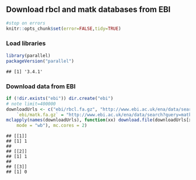 ## Download rbcl and matk databases from EBI


```r
#stop on errors
knitr::opts_chunk$set(error=FALSE,tidy=TRUE)
```

### Load libraries

```r
library(parallel)
packageVersion("parallel")
```

```
## [1] '3.4.1'
```

### Download data from EBI

```r
if (!dir.exists("ebi")) dir.create("ebi")
# note limit=400000
downloadUrls <- c("ebi/rbcl.fa.gz", "http://www.ebi.ac.uk/ena/data/search?query=rbcl&result=sequence_release&display=fasta&download=gzip&limit=400000", 
    `ebi/matk.fa.gz` = "http://www.ebi.ac.uk/ena/data/search?query=matk&result=sequence_release&display=fasta&download=gzip&limit=400000")
mclapply(names(downloadUrls), function(xx) download.file(downloadUrls[xx], xx, 
    mode = "wb"), mc.cores = 2)
```

```
## [[1]]
## [1] 1
## 
## [[2]]
## [1] 1
## 
## [[3]]
## [1] 0
```
